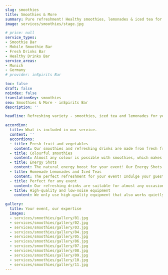 ```yaml
---
slug: smoothies
title: Smoothies & More
summary: Pure refreshment! Healthy smoothies, lemonades & iced tea for your event. The perfect companion for an energetic day.
image: services/smoothies/stage.jpg

# price: null
service_types:
- Smoothie Bar
- Mobile Smoothie Bar
- Fresh Drinks Bar
- Healthy Drinks Bar
service_areas:
- Munich
- Germany
# provider: inSpirits Bar

toc: false
draft: false
noindex: false
translationKey: smoothies
seo: Smoothies & More - inSpirits Bar
description: ''

headline: Refreshing variety - smoothies, iced tea and lemonades for your event

accordion:
  title: What is included in our service.
  content: ''
  accordions:
  - title: Fresh fruit and vegetables
    content: Our smoothies and refreshing drinks are made from fresh fruit and vegetables that are sourced regionally and seasonally wherever possible. In this way, we not only guarantee the best flavour, but also support local producers and protect the environment.
  - title: Colourful smoothies
    content: Almost any colour is possible with smoothies, which makes them ideal for matching your corporate identity (CI), for example. Whether bright green, vibrant red or sunny yellow - our smoothies are not only a treat for the palate, but also a real eye-catcher.
  - title: Energy Shots
    content: The natural energy boost for your event! Our Energy Shots are not only delicious but also healthy. With a variety of fruity and invigorating flavors, we have the perfect shot for every taste. Whether as a welcome drink or a quick pick-me-up, our Energy Shots ensure your guests stay energized and refreshed.
  - title: Homemade Lemonades and Iced Teas
    content: The perfect refreshment for your event! Indulge your guests with a variety of homemade beverages. Whether classic lemon-mint or exotic combinations, we'll create the perfect drink for every palate. Our lemonades and iced teas are not only delicious but also a refreshing change from the usual drinks.
  - title: Perfect for any event
    content: Our refreshing drinks are suitable for almost any occasion. Whether as a welcome drink in the morning, a light snack at lunchtime or a pick-me-up in the afternoon - we have the right drink for every time of day and every taste.
  - title: High-quality and low-noise equipment
    content: We only use high-quality equipment that also works quietly. This allows us to prepare our drinks as quietly as possible without disturbing your event.

gallery:
  title: Your event, our expertise
  images:
  - services/smoothies/gallery/01.jpg
  - services/smoothies/gallery/02.jpg
  - services/smoothies/gallery/03.jpg
  - services/smoothies/gallery/04.jpg
  - services/smoothies/gallery/05.jpg
  - services/smoothies/gallery/06.jpg
  - services/smoothies/gallery/07.jpg
  - services/smoothies/gallery/08.jpg
  - services/smoothies/gallery/09.jpg
  - services/smoothies/gallery/10.jpg
  - services/smoothies/gallery/11.jpg
---
```

